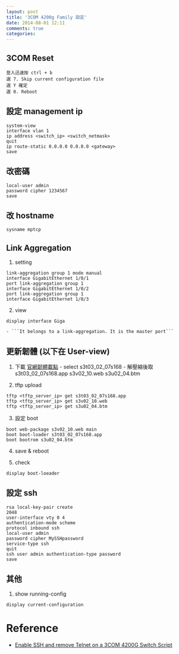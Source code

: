 ```yaml
---
layout: post
title: '3COM 4200g Family 設定'
date: 2014-08-01 12:11
comments: true
categories: 
---
```

## 3COM Reset
```
登入迅速按 ctrl + b
選 7. Skip current configuration file
選 Y 確定
選 0. Reboot
```


## 設定 management ip
```
system-view
interface vlan 1
ip address <switch_ip> <switch_netmask>
quit
ip route-static 0.0.0.0 0.0.0.0 <gateway>
save
```

## 改密碼
```
local-user admin
password cipher 1234567
save
```

## 改 hostname 
```
sysname mptcp
```

## Link Aggregation 
  1. setting 
```
link-aggregation group 1 mode manual
interface GigabitEthernet 1/0/1
port link-aggregation group 1
interface GigabitEthernet 1/0/2
port link-aggregation group 1
interface GigabitEthernet 1/0/3
```

  2. view
```
display interface Giga
```
    - ```It belongs to a link-aggregation. It is the master port```

## 更新韌體 (以下在 User-view)
  1. 下載 [官網韌體載點](https://h10145.www1.hp.com/Downloads/SoftwareReleases.aspx?ProductNumber=JE015A&lang=en&cc=us&prodSeriesId=4236411)
    - select s3t03_02_07s168
    - 解壓縮後取 s3t03_02_07s168.app s3v02_10.web s3u02_04.btm

  2. tftp upload
```
tftp <tftp_server_ip> get s3t03_02_07s168.app
tftp <tftp_server_ip> get s3v02_10.web
tftp <tftp_server_ip> get s3u02_04.btm
```

  3. 設定 boot
```
boot web-package s3v02_10.web main
boot boot-loader s3t03_02_07s168.app
boot bootrom s3u02_04.btm
```

  4. save & reboot 
  
  5. check
```
display boot-loeader
```

## 設定 ssh 
```
rsa local-key-pair create
2048
user-interface vty 0 4
authentication-mode scheme
protocol inbound ssh
local-user admin
password cipher MySSHpassword
service-type ssh
quit
ssh user admin authentication-type password
save
```


## 其他
  1. show running-config
```
display current-configuration
```

# Reference 
  - [Enable SSH and remove Telnet on a 3COM 4200G Switch Script](http://kendrickcoleman.com/index.php/Tech-Blog/enable-ssh-and-remove-telnet-on-a-3com-4200g-switch-script.html)